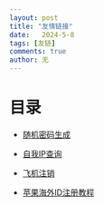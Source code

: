 ```yaml
---
layout: post
title: "友情链接"
date:   2024-5-8
tags: [友链]
comments: true
author: 无
---
```


<!-- more -->

# 目录

- [随机密码生成](https://www.lddgo.net/string/randompassword)

- [自我IP查询](https://www.ip111.cn)

- [飞机注销](https://my.telegram.org/auth)

- [苹果海外ID注册教程](https://bitpie.zendesk.com/hc/zh-cn/articles/4402595605519-%E5%A6%82%E4%BD%95%E7%94%B3%E8%AF%B7%E8%8B%B9%E6%9E%9C%E6%B5%B7%E5%A4%96-Apple-ID)
